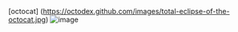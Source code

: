 [octocat] (https://octodex.github.com/images/total-eclipse-of-the-octocat.jpg)
![image](https://user-images.githubusercontent.com/101561417/160331349-21daa350-eb99-49ca-9e93-4dcc4d559829.png)

